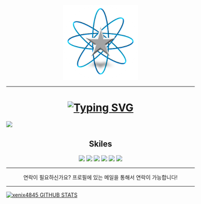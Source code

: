 <div align="center"><img src="https://github.com/xenix4845/xenix4845/blob/main/maingit2.png?raw=true" width="200"></div><hr>
<h1 align="center"><a href="https://git.io/typing-svg"><img src="https://readme-typing-svg.demolab.com?font=Fira+Code&pause=1000&center=true&color=1EF718&random=false&width=435&lines=%EC%95%88%EB%85%95%ED%95%98%EC%84%B8%EC%9A%94+%EB%B0%98%EA%B0%91%EC%8A%B5%EB%8B%88%EB%8B%A4!" alt="Typing SVG" /></a></h1>

![](https://komarev.com/ghpvc/?username=xenix4845&color=red&style=flat&label=Views)
<div align="center">
  <h2>Skiles</h2>
  <img src="https://img.shields.io/badge/Linux-87CF3E?style=flat-square&logo=Linux&logoColor=white">
  <img src="https://img.shields.io/badge/Ubuntu-E95420?style=flat-square&logo=Ubuntu&logoColor=white">
  <img src="https://img.shields.io/badge/Cisco-1BA0D7?style=flat-square&logo=Cisco&logoColor=white">
  <img src="https://img.shields.io/badge/Kali-557C94?style=flat-square&logo=Kali Linux&logoColor=white">
  <img src="https://img.shields.io/badge/Synology-B5B5B6?style=flat-square&logo=Synology&logoColor=white">
  <img src="https://img.shields.io/badge/Claude-FFA724">
</div>
<hr>
<div align="center">
  <a>연락이 필요하신가요? 프로필에 있는 메일을 통해서 연락이 가능합니다!</a>
</div>
<hr>

[![xenix4845 GITHUB STATS](https://github-readme-stats.vercel.app/api?username=xenix4845&theme=dark&locale=kr)](https://github.com/xenix4845/github-readme-stats)
